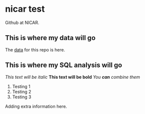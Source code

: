# nicar test
Github at NICAR.


## This is where my data will go

The [data](http://github.com) for this repo is here.
## This is where my SQL analysis will go

*This text will be italic*
**This text will be bold**
_You **can** combine them_
1. Testing 1
2. Testing 2
3. Testing 3

Adding extra information here. 
